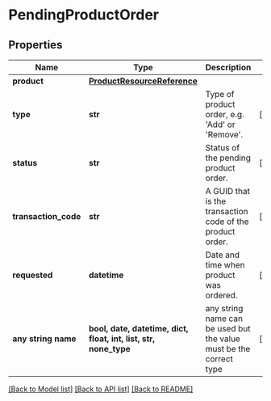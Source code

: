 # PendingProductOrder


## Properties
Name | Type | Description | Notes
------------ | ------------- | ------------- | -------------
**product** | [**ProductResourceReference**](ProductResourceReference.md) |  | 
**type** | **str** | Type of product order, e.g. &#39;Add&#39; or &#39;Remove&#39;. | [readonly] 
**status** | **str** | Status of the pending product order. | [readonly] 
**transaction_code** | **str** | A GUID that is the transaction code of the product order. | [readonly] 
**requested** | **datetime** | Date and time when product was ordered. | [readonly] 
**any string name** | **bool, date, datetime, dict, float, int, list, str, none_type** | any string name can be used but the value must be the correct type | [optional]

[[Back to Model list]](../README.md#documentation-for-models) [[Back to API list]](../README.md#documentation-for-api-endpoints) [[Back to README]](../README.md)


